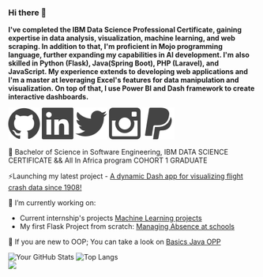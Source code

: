 ### Hi there 👋
**I've completed the IBM Data Science Professional Certificate, gaining expertise in data analysis, visualization, machine learning, and web scraping.  In addition to that, I'm proficient in Mojo programming language, further expanding my capabilities in AI development.  I'm also skilled in Python (Flask), Java(Spring Boot), PHP (Laravel), and JavaScript. My experience extends to developing web applications and I'm a master at leveraging Excel's features for data manipulation and visualization.  On top of that, I use Power BI and Dash framework to create interactive dashboards.**
<p>
    <a href="https://github.com/AbdessamadTzn"><img loading="lazy" src="https://raw.githubusercontent.com/joelparkerhenderson/joelparkerhenderson/main/assets/images/icons/nucleo-social-icons/svg/logo/github.svg"></a>
    <a href="https://linkedin.com/in/abdessamadtouzani"><img loading="lazy" src="https://raw.githubusercontent.com/joelparkerhenderson/joelparkerhenderson/main/assets/images/icons/nucleo-social-icons/svg/logo/linkedin.svg"></a>
    <a href="https://twitter.com/at9kat"><img loading="lazy" src="https://raw.githubusercontent.com/joelparkerhenderson/joelparkerhenderson/main/assets/images/icons/nucleo-social-icons/svg/logo/twitter.svg"></a>
<!--     <a href="https://facebook.com/joelparkerhenderson"><img loading="lazy" src="https://raw.githubusercontent.com/joelparkerhenderson/joelparkerhenderson/main/assets/images/icons/nucleo-social-icons/svg/logo/facebook.svg"></a> -->
    <a href="https://instagram.com/katsky_studio_fr"><img loading="lazy" src="https://raw.githubusercontent.com/joelparkerhenderson/joelparkerhenderson/main/assets/images/icons/nucleo-social-icons/svg/logo/instagram.svg"></a>
<!--     <a href="https://reddit.com/u/joelparkerhenderson"><img loading="lazy" src="https://raw.githubusercontent.com/joelparkerhenderson/joelparkerhenderson/main/assets/images/icons/nucleo-social-icons/svg/logo/reddit.svg"></a> -->
    <a href="https://paypal.me/safredo"><img loading="lazy" src="https://raw.githubusercontent.com/joelparkerhenderson/joelparkerhenderson/main/assets/images/icons/nucleo-social-icons/svg/logo/paypal.svg"></a>
<!--     <a href="https://soundcloud.com/joelparkerhenderson"><img loading="lazy" src="https://raw.githubusercontent.com/joelparkerhenderson/joelparkerhenderson/main/assets/images/icons/nucleo-social-icons/svg/logo/soundcloud.svg"></a> -->
</p>
<p>
📍 Bachelor of Science in Software Engineering, IBM DATA SCIENCE CERTIFICATE && All In Africa program COHORT 1 GRADUATE 
    
⚡Launching my latest project - [A dynamic Dash app for visualizing flight crash data since 1908!](https://flight-crashes-analysis-omw0.onrender.com/)
    
🔭 I’m currently working on:
  
 - Current internship's projects [Machine Learning projects](https://github.com/AbdessamadTzn/Bharat-Intern/)  
 - My first Flask Project from scratch: [Managing Absence at schools](https://github.com/AbdessamadTzn/flask-project)

🤔 If you are new to OOP; You can take a look on [Basics Java OPP](https://github.com/AbdessamadTzn/Java-OOP-basics)
</p>


![Your GitHub Stats](https://github-readme-stats.vercel.app/api?username=AbdessamadTzn&show_icons=true&theme=radical)
![Top Langs](https://github-readme-stats.vercel.app/api/top-langs/?username=AbdessamadTzn&hide_progress=true&theme=radical)  
![](https://github-profile-trophy.vercel.app/?username=AbdessamadTzn&theme=juicyfresh&column=3&margin-w=15&margin-h=15)

